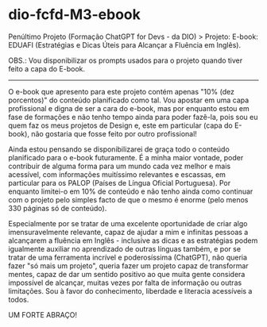# dio-fcfd-M3-ebook
Penúltimo Projeto (Formação ChatGPT for Devs - da DIO) > Projeto: E-book: EDUAFI (Estratégias e Dicas Úteis para Alcançar a Fluência em Inglês).

OBS.: Vou disponibilizar os prompts usados para o projeto quando tiver feito a capa do E-book.

-- --------------------

O e-book que apresento para este projeto contém apenas "10% (dez porcentos)" do conteúdo planificado como tal. Vou apostar em uma capa profissional e digna de ser a cara do e-book, mas por enquanto estou em fase de formações e não tenho tempo ainda para poder fazê-la, pois sou eu quem faz os meus projetos de Design e, este em particular (capa do E-book), não gostaria que fosse feito por outro profissional!

Ainda estou pensando se disponibilizarei de graça todo o conteúdo planificado para o e-book futuramente. É a minha maior vontade, poder contribuir de alguma forma para um mundo cada vez melhor e mais acessível, com informações muitíssimo relevantes e escassas, em particular para os PALOP (Países de Língua Oficial Portuguesa).
Por enquanto limitei-o em 10% de conteúdo e não tenho ainda como continuar com o projeto pelo simples facto de que o mesmo é enorme (pelo menos 330 páginas só de conteúdo).

Especialmente por se tratar de uma excelente oportunidade de criar algo imensuravelmente relevante, capaz de ajudar a mim e infinitas pessoas a alcançarem a fluência em Inglês - inclusive as dicas e as estratégias podem igualmente auxiliar no aprendizado de outras línguas também, e por se tratar de uma ferramenta incrível e poderosíssima (ChatGPT), não queria fazer "só mais um projeto", queria fazer um projeto capaz de transformar mentes, capaz de dar um sentido positivo ao que muita gente considera impossível de alcançar, muitas vezes por falta de informação ou outras limitações. Sou à favor do conhecimento, liberdade e literacia acessíveis a todos.


UM FORTE ABRAÇO!

